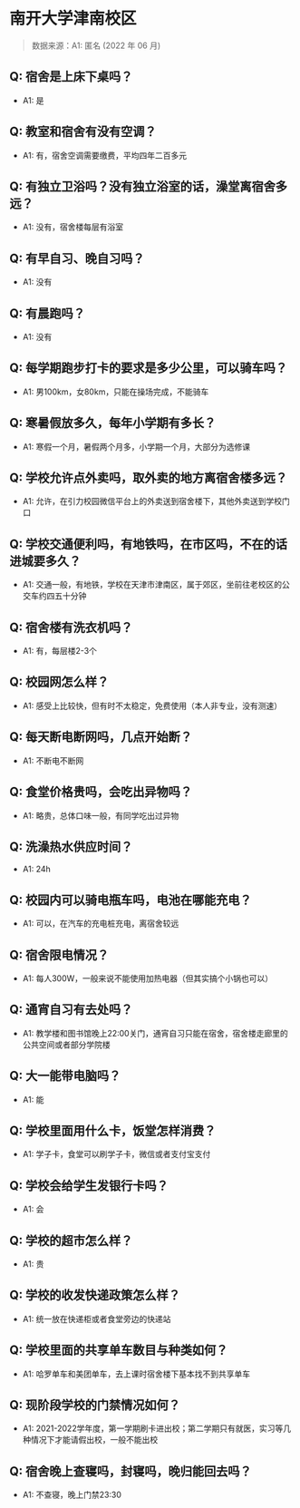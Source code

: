 # 南开大学津南校区

> 数据来源：A1: 匿名 (2022 年 06 月)

## Q: 宿舍是上床下桌吗？

- A1: 是

## Q: 教室和宿舍有没有空调？

- A1: 有，宿舍空调需要缴费，平均四年二百多元

## Q: 有独立卫浴吗？没有独立浴室的话，澡堂离宿舍多远？

- A1: 没有，宿舍楼每层有浴室

## Q: 有早自习、晚自习吗？

- A1: 没有

## Q: 有晨跑吗？

- A1: 没有

## Q: 每学期跑步打卡的要求是多少公里，可以骑车吗？

- A1: 男100km，女80km，只能在操场完成，不能骑车

## Q: 寒暑假放多久，每年小学期有多长？

- A1: 寒假一个月，暑假两个月多，小学期一个月，大部分为选修课

## Q: 学校允许点外卖吗，取外卖的地方离宿舍楼多远？

- A1: 允许，在引力校园微信平台上的外卖送到宿舍楼下，其他外卖送到学校门口

## Q: 学校交通便利吗，有地铁吗，在市区吗，不在的话进城要多久？

- A1: 交通一般，有地铁，学校在天津市津南区，属于郊区，坐前往老校区的公交车约四五十分钟

## Q: 宿舍楼有洗衣机吗？

- A1: 有，每层楼2-3个

## Q: 校园网怎么样？

- A1: 感受上比较快，但有时不太稳定，免费使用（本人非专业，没有测速）

## Q: 每天断电断网吗，几点开始断？

- A1: 不断电不断网

## Q: 食堂价格贵吗，会吃出异物吗？

- A1: 略贵，总体口味一般，有同学吃出过异物

## Q: 洗澡热水供应时间？

- A1: 24h

## Q: 校园内可以骑电瓶车吗，电池在哪能充电？

- A1: 可以，在汽车的充电桩充电，离宿舍较远

## Q: 宿舍限电情况？

- A1: 每人300W，一般来说不能使用加热电器（但其实搞个小锅也可以）

## Q: 通宵自习有去处吗？

- A1: 教学楼和图书馆晚上22:00关门，通宵自习只能在宿舍，宿舍楼走廊里的公共空间或者部分学院楼

## Q: 大一能带电脑吗？

- A1: 能

## Q: 学校里面用什么卡，饭堂怎样消费？

- A1: 学子卡，食堂可以刷学子卡，微信或者支付宝支付

## Q: 学校会给学生发银行卡吗？

- A1: 会

## Q: 学校的超市怎么样？

- A1: 贵

## Q: 学校的收发快递政策怎么样？

- A1: 统一放在快递柜或者食堂旁边的快递站

## Q: 学校里面的共享单车数目与种类如何？

- A1: 哈罗单车和美团单车，去上课时宿舍楼下基本找不到共享单车

## Q: 现阶段学校的门禁情况如何？

- A1: 2021-2022学年度，第一学期刷卡进出校；第二学期只有就医，实习等几种情况下才能请假出校，一般不能出校

## Q: 宿舍晚上查寝吗，封寝吗，晚归能回去吗？

- A1: 不查寝，晚上门禁23:30

